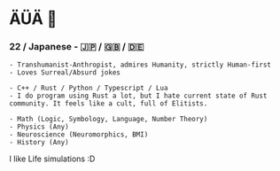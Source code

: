 # ÄÜÄ 👋

### 22 / Japanese - 🇯🇵 / 🇬🇧 / 🇩🇪
```
- Transhumanist-Anthropist, admires Humanity, strictly Human-first
- Loves Surreal/Absurd jokes
```

```
- C++ / Rust / Python / Typescript / Lua
- I do program using Rust a lot, but I hate current state of Rust community. It feels like a cult, full of Elitists.
```

```
- Math (Logic, Symbology, Language, Number Theory)
- Physics (Any)
- Neuroscience (Neuromorphics, BMI)
- History (Any)
```

I like Life simulations :D
